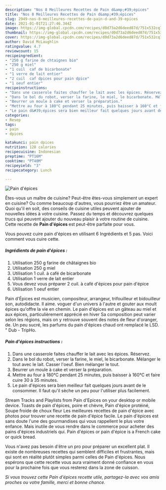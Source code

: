 ```yaml
---
description: "Nos 8 Meilleures Recettes de Pain d&amp;#39;épices"
title: "Nos 8 Meilleures Recettes de Pain d&amp;#39;épices"
slug: 2949-nos-8-meilleures-recettes-de-pain-d-and-39-epices
date: 2021-01-01T21:27:46.344Z
image: https://img-global.cpcdn.com/recipes/d0d73a2d6deed87d/751x532cq70/pain-depices-photo-principale-de-la-recette.jpg
thumbnail: https://img-global.cpcdn.com/recipes/d0d73a2d6deed87d/751x532cq70/pain-depices-photo-principale-de-la-recette.jpg
cover: https://img-global.cpcdn.com/recipes/d0d73a2d6deed87d/751x532cq70/pain-depices-photo-principale-de-la-recette.jpg
author: David McLaughlin
ratingvalue: 4.7
reviewcount: 15
recipeingredient:
- "250 g farine de chtaignes bio"
- "250 g miel"
- "1 cuil  caf de bicarbonate"
- "1 verre de lait entier"
- "2 cuil  caf dpices pour pain dpice"
- "1 oeuf entier"
recipeinstructions:
- "Dans une casserole faites chauffer le lait avec les épices. Réservez."
- "Dans le bol du robot, verser la farine, le miel, le bicarbonate. Mélanger le tout avec le lait. Casser l&#39;oeuf. Bien mélanger le tout."
- "Beurrer un moule à cake et verser la préparation."
- "Mettre au four à 180°C pendant 25 minutes, puis baisser à 160°C et faire cuire 30 à 35 minutes."
- "Le pain d&#39;épices sera bien meilleur fait quelques jours avant de le consommer. Il faut qu&#39;il sèche un peu pour l&#39;utiliser plus facilement."
categories:
- Resep
tags:
- pain
- dpices

katakunci: pain dpices 
nutrition: 128 calories
recipecuisine: Indonesian
preptime: "PT16M"
cooktime: "PT40M"
recipeyield: "3"
recipecategory: Lunch

---
```



![Pain d&#39;épices](https://img-global.cpcdn.com/recipes/d0d73a2d6deed87d/751x532cq70/pain-depices-photo-principale-de-la-recette.jpg)

Êtes-vous un maître de cuisine? Peut-être êtes-vous simplement un expert en cuisine? Ou comme beaucoup d'autres, vous pourriez être un amateur. Quoi qu'il en soit, des conseils de cuisine utiles peuvent ajouter de nouvelles idées à votre cuisine. Passez du temps et découvrez quelques trucs qui peuvent ajouter du nouveau plaisir à votre routine de cuisine. Cette recette de <strong> Pain d&#39;épices </strong> est peut-être parfaite pour vous.

<!--inarticleads1-->

Vous pouvez cuire pain d&#39;épices en utilisant 6 Ingrédients et 5 pas. Voici comment vous cuire cette.

##### Ingrédients de pain d&#39;épices :

1. Utilisation 250 g farine de châtaignes bio
1. Utilisation 250 g miel
1. Utilisation 1 cuil. à café de bicarbonate
1. Utilisation 1 verre de lait entier
1. Vous devez vous préparer 2 cuil. à café d&#39;épices pour pain d&#39;épice
1. Utilisation 1 oeuf entier


Pain d&#39;Épices est musicien, compositeur, arrangeur, trifouilleur et bidouilleur son, autodidacte. Il aime. voguer d&#39;un univers à l&#39;autre et gouter aux moult épices qu&#39;offre la vie en chemin. Le pain d&#39;épices est un gâteau au miel et aux épices, particulièrement apprécié en hiver Sa composition peut varier selon les régions, mais on y retrouve souvent des notes de fleur d&#39;oranger, de. Un peu sucré, les parfums du pain d&#39;épices chaud ont remplacé le LSD. &#34; Dub - TripHo. 

<!--inarticleads2-->

##### Pain d&#39;épices instructions :

1. Dans une casserole faites chauffer le lait avec les épices. Réservez.
1. Dans le bol du robot, verser la farine, le miel, le bicarbonate. Mélanger le tout avec le lait. Casser l&#39;oeuf. Bien mélanger le tout.
1. Beurrer un moule à cake et verser la préparation.
1. Mettre au four à 180°C pendant 25 minutes, puis baisser à 160°C et faire cuire 30 à 35 minutes.
1. Le pain d&#39;épices sera bien meilleur fait quelques jours avant de le consommer. Il faut qu&#39;il sèche un peu pour l&#39;utiliser plus facilement.


Stream Tracks and Playlists from Pain d&#39;Epices on your desktop or mobile device. Toasts de pain d&#39;épices, poire et chèvre, Pain d&#39;épice protéiné, Soupe froide de choux fleur Les meilleures recettes de pain d&#39;épice avec photos pour trouver une recette de pain d&#39;épice facile. Le pain d&#39;épices est sans doute l&#39;une des gourmandises qui vous rappellent le plus votre enfance. Mais inutile de vous rendre dans le commerce pour acheter des pains d&#39;épices industriels qui. Pain d&#39;épices or pain d&#39;épice is a French cake or quick bread. 

<!--inarticleads1-->

<p>
Vous n'avez pas besoin d'être un pro pour préparer un excellent plat. Il existe de nombreuses recettes qui semblent difficiles et frustrantes, mais qui sont en réalité plutôt simples parmi celles de Pain d&#39;épices. Nous espérons que cette recette vous aura vraiment donné confiance en vous pour la prochaine fois que vous resterez dans la zone de cuisson.
</p>

<p>
<i>Si vous trouvez cette Pain d&#39;épices recette utile, partagez-la avec vos amis proches ou votre famille, merci et bonne chance.</i>
</p>
